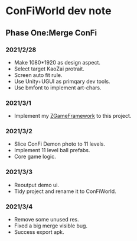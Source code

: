 # ConFiWorld dev note

## Phase One:Merge ConFi

### 2021/2/28
- Make 1080*1920 as design aspect.
- Select target KaoZai protrait.
- Screen auto fit rule.
- Use Unity+UGUI as primqary dev tools.
- Use bmfont to implement art-chars.

### 2021/3/1
- Implement my [ZGameFramework](https://github.com/iningwei/ZGameFramework) to this project.

### 2021/3/2
- Slice ConFi Demon photo to 11 levels.
- Implement 11 level ball prefabs.
- Core game logic.

### 2021/3/3
- Reoutput demo ui.
- Tidy project and rename it to ConFiWorld.

### 2021/3/4
- Remove some unused res.
- Fixed a big merge visible bug.
- Success export apk.